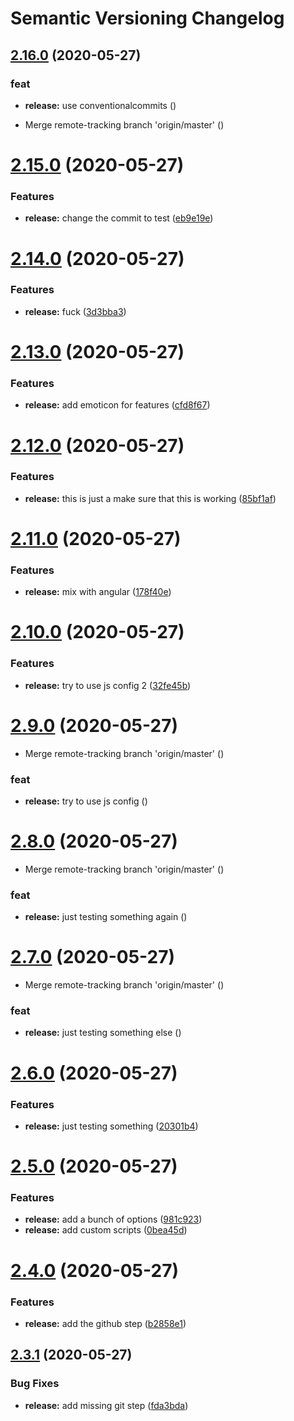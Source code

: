 # Semantic Versioning Changelog

## [2.16.0](https://github.com/C0ZEN/semantic-release-poc/compare/2.15.0...2.16.0) (2020-05-27)


### feat

* **release:** use conventionalcommits ([](https://github.com/C0ZEN/semantic-release-poc/commit/8b002591a3813d0631e556e54b02b00427c68ff2))


* Merge remote-tracking branch 'origin/master' ([](https://github.com/C0ZEN/semantic-release-poc/commit/fd8eb61f9038af45868f36d8915bbcd91ab319ac))

# [2.15.0](https://github.com/C0ZEN/semantic-release-poc/compare/2.14.0...2.15.0) (2020-05-27)


### Features

* **release:** change the commit to test ([eb9e19e](https://github.com/C0ZEN/semantic-release-poc/commit/eb9e19eea0acf6e30da92bf31af1fbdf376ea8e0))

# [2.14.0](https://github.com/C0ZEN/semantic-release-poc/compare/2.13.0...2.14.0) (2020-05-27)


### Features

* **release:** fuck ([3d3bba3](https://github.com/C0ZEN/semantic-release-poc/commit/3d3bba3ed67a25dcd735cb1da36f3ec05f13c18a))

# [2.13.0](https://github.com/C0ZEN/semantic-release-poc/compare/2.12.0...2.13.0) (2020-05-27)


### Features

* **release:** add emoticon for features ([cfd8f67](https://github.com/C0ZEN/semantic-release-poc/commit/cfd8f67b140dc990c28cd9eb43c608ef6fda9526))

# [2.12.0](https://github.com/C0ZEN/semantic-release-poc/compare/2.11.0...2.12.0) (2020-05-27)


### Features

* **release:** this is just a make sure that this is working ([85bf1af](https://github.com/C0ZEN/semantic-release-poc/commit/85bf1af8fa6401d422b7befb3f411626e9802f04))

# [2.11.0](https://github.com/C0ZEN/semantic-release-poc/compare/2.10.0...2.11.0) (2020-05-27)


### Features

* **release:** mix with angular ([178f40e](https://github.com/C0ZEN/semantic-release-poc/commit/178f40e49d2e66765c20212fe4c2bfda784b9ca9))

# [2.10.0](https://github.com/C0ZEN/semantic-release-poc/compare/2.9.0...2.10.0) (2020-05-27)


### Features

* **release:** try to use js config 2 ([32fe45b](https://github.com/C0ZEN/semantic-release-poc/commit/32fe45b092d2a231774c27567e459cdf86bd9e12))

# [2.9.0](https://github.com/C0ZEN/semantic-release-poc/compare/2.8.0...2.9.0) (2020-05-27)


* Merge remote-tracking branch 'origin/master' ([](https://github.com/C0ZEN/semantic-release-poc/commit/6031b387392a9aa88a65914cf559d5906587750e))


### feat

* **release:** try to use js config ([](https://github.com/C0ZEN/semantic-release-poc/commit/b720491c8910fe131a674a25c0ff93142035cba3))

# [2.8.0](https://github.com/C0ZEN/semantic-release-poc/compare/2.7.0...2.8.0) (2020-05-27)


* Merge remote-tracking branch 'origin/master' ([](https://github.com/C0ZEN/semantic-release-poc/commit/4b872da8e4aa217ebb3de7d8b6c41bdeb6aa32ac))


### feat

* **release:** just testing something again ([](https://github.com/C0ZEN/semantic-release-poc/commit/6cab07c1602c8820872900200fc39fdb5b67845e))

# [2.7.0](https://github.com/C0ZEN/semantic-release-poc/compare/2.6.0...2.7.0) (2020-05-27)


* Merge remote-tracking branch 'origin/master' ([](https://github.com/C0ZEN/semantic-release-poc/commit/94575616ed53fb1b9c4fd420b71423fef8bea49e))


### feat

* **release:** just testing something else ([](https://github.com/C0ZEN/semantic-release-poc/commit/020041641e67a96995546b1b007855e261da22f5))

# [2.6.0](https://github.com/C0ZEN/semantic-release-poc/compare/2.5.0...2.6.0) (2020-05-27)


### Features

* **release:** just testing something ([20301b4](https://github.com/C0ZEN/semantic-release-poc/commit/20301b4a0ea7d0d35b1cc3f8c636eb98774bf62d))

# [2.5.0](https://github.com/C0ZEN/semantic-release-poc/compare/2.4.0...2.5.0) (2020-05-27)


### Features

* **release:** add a bunch of options ([981c923](https://github.com/C0ZEN/semantic-release-poc/commit/981c923f7c15c43f81200b9d453163b5e487faa8))
* **release:** add custom scripts ([0bea45d](https://github.com/C0ZEN/semantic-release-poc/commit/0bea45d2da67bb4d165411656f8948c1b639f4a1))

# [2.4.0](https://github.com/C0ZEN/semantic-release-poc/compare/2.3.1...2.4.0) (2020-05-27)


### Features

* **release:** add the github step ([b2858e1](https://github.com/C0ZEN/semantic-release-poc/commit/b2858e13568240f2d9e8c4f7f98925a4f70290b8))

## [2.3.1](https://github.com/C0ZEN/semantic-release-poc/compare/2.3.0...2.3.1) (2020-05-27)


### Bug Fixes

* **release:** add missing git step ([fda3bda](https://github.com/C0ZEN/semantic-release-poc/commit/fda3bdaba80829401f887fc7f0e54b8ea6aab88a))
